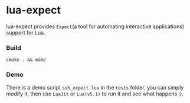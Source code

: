 lua-expect
====

lua-expect provides `Expect`(a tool for automating interactive applications)
support for Lua.


### Build
```
cmake . && make
```


### Demo
There is a demo script `ssh_expect.lua` in the `tests` folder, you can simply
modify it, then use `LuaJit` or `Lua(v5.1)` to run it and see what happens :).
